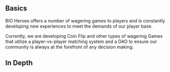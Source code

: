 ## Basics

BIO Heroes offers a number of wagering games to players and is constantly developing new experiences to meet the demands of our player base.

Currently, we are developing Coin Flip and other types of wagering Games that utilize a player-vs-player matching system and a DAO to ensure our community is always at the forefront of any decision making.


## In Depth


